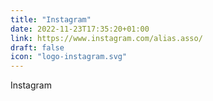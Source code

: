 ```yaml
---
title: "Instagram"
date: 2022-11-23T17:35:20+01:00
link: https://www.instagram.com/alias.asso/
draft: false
icon: "logo-instagram.svg"
---
```


Instagram
